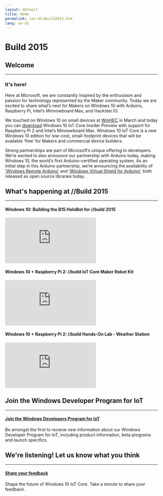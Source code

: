 ```yaml
---
layout: default
title: Home
permalink: /en-US/Build2015.htm
lang: en-US
---
```

<div class="build-2015-background">
  <div class="col-md-12 text-center">
    <h1>Build 2015</h1>
  </div>
</div>
<div class="row section-heading">
  <h2>Welcome</h2>
  <hr>
  <h3>It's here!</h3>
  <div class="build-2015-windows"></div>
  <p>Here at Microsoft, we are constantly inspired by the enthusiasm and passion for technology represented by the Maker community. Today we are excited to share what’s next for Makers on Windows 10 with Arduino, Raspberry Pi, Intel’s Minnowboard Max, and Hackster.IO.</p>

  <p>We touched on Windows 10 on small devices at <a href="https://msdn.microsoft.com/en-us/windows/hardware/dn913720(v=vs.85).aspx">WinHEC</a> in March and today you can <a href="https://dev.windows.com/en-US/iot">download</a> Windows 10 IoT Core Insider Preview with support for Raspberry Pi 2 and Intel’s Minnowboard Max. Windows 10 IoT Core is a new Windows 10 edition for low-cost, small-footprint devices that will be available ‘free’ for Makers and commercial device builders.</p>

  <p>Strong partnerships are part of Microsoft’s unique offering to developers. We’re excited to also announce our partnership with Arduino today, making Windows 10, the world’s first Arduino-certified operating system. As an initial step in this Arduino partnership, we’re announcing the availability of <a href="http://ms-iot.github.io/content/win10/SetupWRA.htm">‘Windows Remote Arduino’</a> and <a href="http://ms-iot.github.io/content/win10/SetupWVSA.htm">‘Windows Virtual Shield for Arduino’</a>, both released as open source libraries today.</p>

</div>
<div class="row section-heading">
  <h2>What's happening at //Build 2015</h2>
  <hr>
  <div class="col-md-12">
    <div class="col-md-4">
        <h4>Windows 10: Building the B15 HoloBot for //build 2015</h4>
        <iframe class="build2015-iframe" src="https://www.youtube.com/embed/r1PaAWvygQk" frameborder="0" allowfullscreen></iframe>
    </div>
    <div class="col-md-4">
        <h4>Windows 10 + Raspberry Pi 2: //build IoT Core Maker Robot Kit</h4>
        <iframe class="build2015-iframe" src="https://www.youtube.com/embed/aKCieb-Gf2g" frameborder="0" allowfullscreen></iframe>
    </div>
    <div class="col-md-4">
        <h4>Windows 10 + Raspberry Pi 2: //build Hands-On Lab - Weather Station</h4>
        <iframe class="build2015-iframe" src="https://www.youtube.com/embed/Hkm4THS3Rf8" frameborder="0" allowfullscreen></iframe>
    </div>
  </div>
</div>
<div class="row section-heading">
  <h2>Join the Windows Developer Program for IoT</h2>
  <hr>
  <a href="{{site.signupurl}}">
      <h4 class="btn btn-default btn-build">Join the Windows Developers Program for IoT</h4>
    </a>
    <p>Be amongst the first to receive new information about our Windows Developer Program for IoT, including product information, beta programs and launch specifics.</p>
</div>
<div class="row section-heading">
  <h2>We're listening! Let us know what you think</h2>
  <hr>
  <a href="https://microsoft.qualtrics.com/jfe/form/SV_3ZUHQMqjAcS8zDT">
      <h4 class="btn btn-default btn-build">Share your feedback</h4>
    </a>
    <p>Shape the future of Windows 10 IoT Core. Take a minute to share your feedback.</p>
</div>
